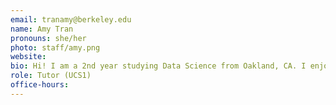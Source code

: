 ```yaml
---
email: tranamy@berkeley.edu
name: Amy Tran
pronouns: she/her
photo: staff/amy.png
website:
bio: Hi! I am a 2nd year studying Data Science from Oakland, CA. I enjoy arranging flowers and watching baseball. So so excited to meet you all!
role: Tutor (UCS1)
office-hours:
---
```

